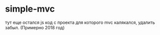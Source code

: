 # simple-mvc
тут еще остался js код с проекта для которого mvc калякался, удалить забыл. (Примерно 2018 год)
